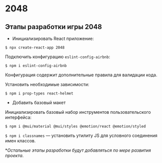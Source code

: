 # 2048

## Этапы разработки игры 2048 

- Инициализировать React приложение:

`$ npx create-react-app 2048`

Подключить конфигурацию `eslint-config-airbnb`:

`$ npm i eslint-config-airbnb`

Конфигурация содержит дополнительные правила для валидации кода.

Установить необходимые зависимости:

`$ npm i prop-types react-helmet`

- Добавить базовый макет

Инициализировать базовый набор инструментов пользовательского интерфейса:

`$ npm i @mui/material @mui/styles @emotion/react @emotion/styled`

`$ npm i classnames` — установить утилиту JS для условного соединения имен классов.

**Остальные этапы разработки будут добавляться по мере развития проекта*.
